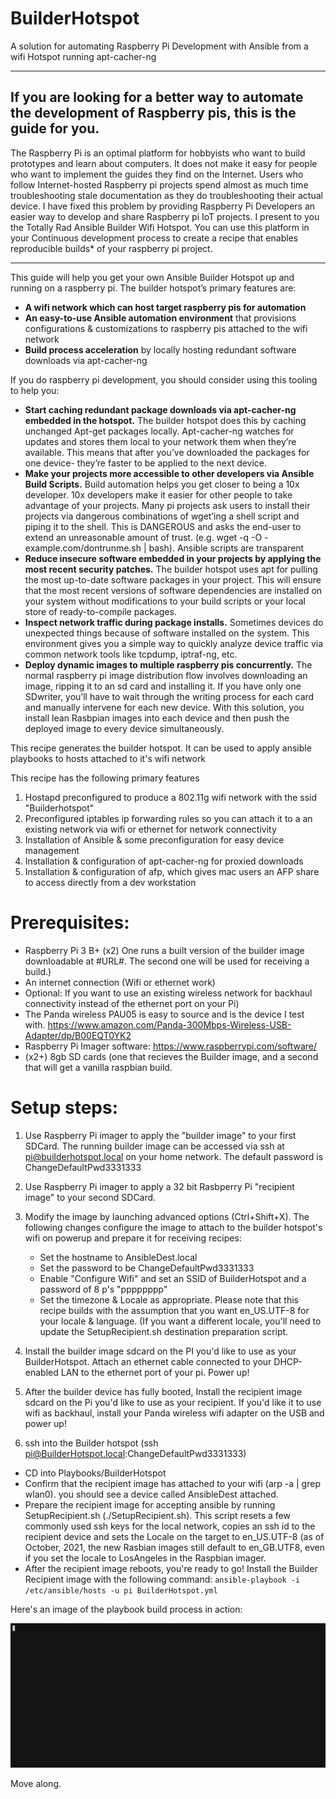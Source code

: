 # BuilderHotspot
A solution for automating Raspberry Pi Development with Ansible from a wifi Hotspot running apt-cacher-ng

---
If you are looking for a better way to automate the development of Raspberry pis, this is the guide for you.
--- 


The Raspberry Pi is an optimal platform for hobbyists who want to build prototypes and learn about computers.  It does not make it easy for people who want to implement the guides they find on the Internet.  Users who follow  Internet-hosted Raspberry pi projects spend almost as much time troubleshooting stale documentation as they do troubleshooting their actual device.  I have fixed this problem by providing Raspberry Pi Developers an easier way to develop and share Raspberry pi IoT projects.  I present to you the Totally Rad Ansible Builder Wifi Hotspot.  You can use this platform in your Continuous development process to create a recipe that enables reproducible builds* of your raspberry pi project.

---

This guide will help you get your own Ansible Builder Hotspot up and running on a raspberry pi.  The builder hotspot’s primary features are:

- **A wifi network which can host target raspberry pis for automation**
- **An easy-to-use Ansible automation environment** that provisions configurations & customizations to raspberry pis attached to the wifi network
- **Build process acceleration** by locally hosting redundant software downloads via apt-cacher-ng 

If you do raspberry pi development, you should consider using this tooling to help you:
- **Start caching redundant package downloads via apt-cacher-ng embedded in the hotspot.**  The builder hotspot does this by caching unchanged Apt-get packages locally.  Apt-cacher-ng watches for updates and stores them local to your network them when they’re available. This means that after you’ve downloaded the packages for one device- they’re faster to be applied to the next device.
- **Make your projects more accessible to other developers via Ansible Build Scripts.**  Build automation helps you get closer to being a 10x developer.  10x developers make it easier for other people to take advantage of your projects.  Many pi projects ask users to install their projects via dangerous combinations of wget’ing a shell script and piping it to the shell. This is DANGEROUS and asks the end-user to extend an unreasonable amount of trust.  (e.g. wget -q -O - example.com/dontrunme.sh | bash).   Ansible scripts are transparent
- **Reduce insecure software embedded in your projects by applying the most recent security patches.**  The builder hotspot uses apt for pulling the most up-to-date software packages in your project.  This will ensure that the most recent versions of software dependencies are installed on your system without modifications to your build scripts or your local store of ready-to-compile packages. 
- **Inspect network traffic during package installs.** Sometimes devices do unexpected things because of software installed on the system.  This environment gives you a simple way to quickly analyze device traffic via common network tools like tcpdump, iptraf-ng, etc. 
- **Deploy dynamic images to multiple raspberry pis concurrently.**  The normal raspberry pi image distribution flow involves downloading an image, ripping it to an sd card and installing it.  If you have only one SDwriter, you’ll have to wait through the writing process for each card and manually intervene for each new device.  With this solution, you install lean Rasbpian images into each device and then push the deployed image to every device simultaneously. 


This recipe generates the builder hotspot.  It can be used to apply ansible playbooks to hosts attached to it's wifi network

This recipe has the following primary features
1. Hostapd preconfigured to produce a 802.11g wifi network with the ssid "Builderhotspot"
2. Preconfigured iptables ip forwarding rules so you can attach it to a an existing network via wifi or ethernet for network connectivity
3. Installation of Ansible & some preconfiguration for easy device management  
4. Installation & configuration of apt-cacher-ng for proxied downloads
5. Installation & configuration of afp, which gives mac users an AFP share to access directly from a dev workstation


# Prerequisites: 
- Raspberry Pi 3 B+ (x2) One runs a built version of the builder image downloadable at #URL#.  The second one will be used for receiving a build.)
- An internet connection (Wifi or ethernet work)
- Optional: If you want to use an existing wireless network for backhaul connectivity instead of the ethernet port on your Pi)
- The Panda wireless PAU05 is easy to source and is the device I test with.  https://www.amazon.com/Panda-300Mbps-Wireless-USB-Adapter/dp/B00EQT0YK2
- Raspberry Pi Imager software: https://www.raspberrypi.com/software/ 
- (x2+) 8gb SD cards (one that recieves the Builder image, and a second that will get a vanilla raspbian build.


# Setup steps:
1. Use Raspberry Pi imager to apply the "builder image" to your first SDCard.  The running builder image can be accessed via ssh at pi@builderhotspot.local on your home network.  The default password is ChangeDefaultPwd3331333
2. Use Raspberry Pi imager to apply a 32 bit Rasbperry Pi "recipient image" to your second SDCard.
3. Modify the image by launching advanced options (Ctrl+Shift+X).  The following changes configure the image to attach to the builder hotspot's wifi on powerup and prepare it for receiving recipes: 
    - Set the hostname to AnsibleDest.local  
    - Set the password to be ChangeDefaultPwd3331333 
    - Enable "Configure Wifi" and set an SSID of BuilderHotspot and a password of 8 p's "pppppppp"
    - Set the timezone & Locale as appropriate.  Please note that this recipe builds with the assumption that you want en_US.UTF-8 for your locale & language.  (If you want a different locale, you'll need to update the SetupRecipient.sh destination preparation script.

4. Install the builder image sdcard on the PI you'd like to use as your BuilderHotspot.  Attach an ethernet cable connected to your DHCP-enabled LAN to the ethernet port of your pi.  Power up!
5. After the builder device has fully booted, Install the recipient image sdcard on the Pi you'd like to use as your recipient.  If you'd like it to use wifi as backhaul, install your Panda wireless wifi adapter on the USB and power up!
6. ssh into the Builder hotspot (ssh pi@BuilderHotspot.local:ChangeDefaultPwd3331333) 
- CD into Playbooks/BuilderHotspot
- Confirm that the recipient image has attached to your wifi (arp -a | grep wlan0).  you should see a device called AnsibleDest attached.
- Prepare the recipient image for accepting ansible by running SetupRecipient.sh (./SetupRecipient.sh).  This script resets a few commonly used ssh keys for the local network, copies an ssh id to the recipient device and sets the Locale on the target to en_US.UTF-8 (as of October, 2021, the new Rasbian images still default to en_GB.UTF8, even if you set the locale to LosAngeles in the Raspbian imager. 
- After the recipient image reboots, you're ready to go!  Install the Builder Recipient image with the following command: 
`ansible-playbook -i /etc/ansible/hosts -u pi BuilderHotspot.yml`


Here's an image of the playbook build process in action:

![BuilderHotspotPlaybook](builderdemo.gif)

Move along.